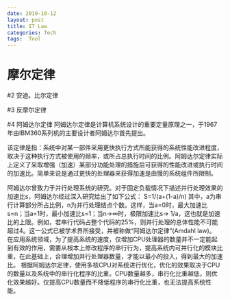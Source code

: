 ```yaml
---
date: 2019-10-12
layout: post
title: IT Law 
categories: Tech
tags:  Tool
---
```

# 摩尔定律


#2 安迪。比尔定律

#3 反摩尔定律

#4 阿姆达尔定律
阿姆达尔定律是计算机系统设计的重要定量原理之一，于1967年由IBM360系列机的主要设计者阿姆达尔首先提出。

该定律是指：系统中对某一部件采用更快执行方式所能获得的系统性能改进程度，取决于这种执行方式被使用的频率，或所占总执行时间的比例。阿姆达尔定律实际上定义了采取增强（加速）某部分功能处理的措施后可获得的性能改进或执行时间的加速比。简单来说是通过更快的处理器来获得加速是由慢的系统组件所限制。

阿姆达尔曾致力于并行处理系统的研究。对于固定负载情况下描述并行处理效果的加速比s，阿姆达尔经过深入研究给出了如下公式：
S=1/(a+(1-a)/n) 
其中，a为串行计算部分所占比例，n为并行处理结点个数。这样，当a=0时，最大加速比s=n；当a=1时，最小加速比s=1；当n→∞时，极限加速比s→ 1/a，这也就是加速比的上限。例如，若串行代码占整个代码的25%，则并行处理的总体性能不可能超过4。这一公式已被学术界所接受，并被称做“阿姆达尔定律”(Amdahl law)。
在应用系统领域，为了提高系统的速度，仅增加CPU处理器的数量并不一定能起到有效的作用，需要从根本上修改程序的串行行为，提高系统内可并行化的模块比重，在此基础上，合理增加并行处理器数量，才能以最小的投入，得到最大的加速比。
根据阿姆达尔定律，使用多核CPU对系统进行优化，优化的效果取决于CPU的数量以及系统中的串行化程序的比重。CPU数量越多，串行化比重越低，则优化效果越好。仅提高CPU数量而不降低程序的串行化比重，也无法提高系统性能。